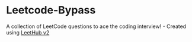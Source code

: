 # Leetcode-Bypass
A collection of LeetCode questions to ace the coding interview! - Created using [LeetHub v2](https://github.com/arunbhardwaj/LeetHub-2.0)
